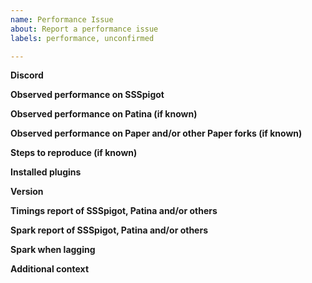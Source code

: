 ```yaml
---
name: Performance Issue
about: Report a performance issue
labels: performance, unconfirmed

---
```


<!-- You might want to report the performance issue on discord. Please provide informations listed below. --> 

**Discord**
<!-- Tell us your discord for sharing private data --> 

**Observed performance on SSSpigot**
<!-- Tell us what is happening on SSSpigot -->

**Observed performance on Patina (if known)**
<!-- Tell us what is happening on Patina (you can find it in the `cache` directory, `cache/patched_1.16.5.jar`) -->

**Observed performance on Paper and/or other Paper forks (if known)**
<!-- (Optional) Tell us what is happening on Paper or other Paper forks -->

**Steps to reproduce (if known)**
<!-- Tell us how did you make this happen
     details are always useful -->

**Installed plugins**
<!-- Give us a screenshot or copy of your /plugins -->

**Version**
<!-- This can be seen by the output of /version . Just screenshot or copy that and give it to us -->

**Timings report of SSSpigot, Patina and/or others**
<!-- Please run a timings report and paste the link here. This helps us track down the problem easier and much quicker -->

**Spark report of SSSpigot, Patina and/or others**
<!-- Please run a spark report and paste the link here. This helps us track down the problem easier and much quicker -->

**Spark when lagging**
<!-- (Optional) Please follow this guide https://spark.lucko.me/docs/guides/Finding-lag-spikes and run a spark report and paste the link here. This helps us track down the problem easier and much quicker -->

**Additional context**
<!-- Anything other you want us to know -->
